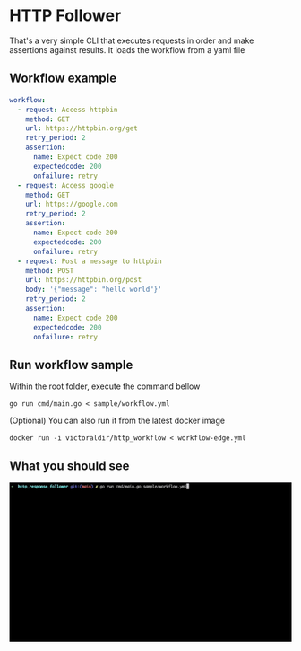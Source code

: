 # HTTP Follower

That's a very simple CLI that executes requests in order and make assertions against results.
It loads the workflow from a yaml file 

## Workflow example

```yaml
workflow:
  - request: Access httpbin
    method: GET
    url: https://httpbin.org/get
    retry_period: 2
    assertion:
      name: Expect code 200
      expectedcode: 200
      onfailure: retry
  - request: Access google
    method: GET
    url: https://google.com
    retry_period: 2
    assertion:
      name: Expect code 200
      expectedcode: 200
      onfailure: retry
  - request: Post a message to httpbin
    method: POST
    url: https://httpbin.org/post
    body: '{"message": "hello world"}'
    retry_period: 2
    assertion:
      name: Expect code 200
      expectedcode: 200
      onfailure: retry
```

## Run workflow sample

Within the root folder, execute the command bellow

```
go run cmd/main.go < sample/workflow.yml 
```

(Optional) 
You can also run it from the latest docker image

```
docker run -i victoraldir/http_workflow < workflow-edge.yml
```

## What you should see

![](assets/http_workflow.gif)
